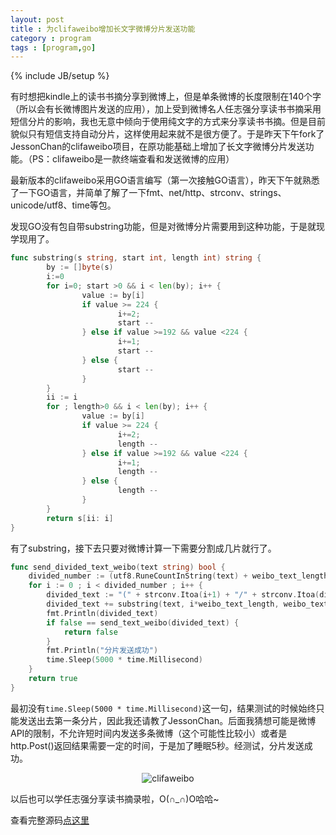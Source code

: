 ```yaml
---
layout: post
title : 为clifaweibo增加长文字微博分片发送功能
category : program
tags : [program,go]
---
```

{% include JB/setup %}

有时想把kindle上的读书书摘分享到微博上，但是单条微博的长度限制在140个字（所以会有长微博图片发送的应用），加上受到微博名人任志强分享读书书摘采用短信分片的影响，我也无意中倾向于使用纯文字的方式来分享读书书摘。但是目前貌似只有短信支持自动分片，这样使用起来就不是很方便了。于是昨天下午fork了JessonChan的clifaweibo项目，在原功能基础上增加了长文字微博分片发送功能。（PS：clifaweibo是一款终端查看和发送微博的应用）

最新版本的clifaweibo采用GO语言编写（第一次接触GO语言），昨天下午就熟悉了一下GO语言，并简单了解了一下fmt、net/http、strconv、strings、unicode/utf8、time等包。

发现GO没有包自带substring功能，但是对微博分片需要用到这种功能，于是就现学现用了。

```go
func substring(s string, start int, length int) string {
        by := []byte(s)
        i:=0
        for i=0; start >0 && i < len(by); i++ {
                value := by[i]
                if value >= 224 {
                        i+=2;
                        start --
                } else if value >=192 && value <224 {
                        i+=1;
                        start --
                } else {
                        start --
                }   
        }   
        ii := i 
        for ; length>0 && i < len(by); i++ {
                value := by[i]
                if value >= 224 {
                        i+=2;
                        length --
                } else if value >=192 && value <224 {
                        i+=1;
                        length --
                } else {
                        length --
                }   
        }   
        return s[ii: i]
}
```

有了substring，接下去只要对微博计算一下需要分割成几片就行了。

```go
func send_divided_text_weibo(text string) bool {
	divided_number := (utf8.RuneCountInString(text) + weibo_text_length - 1) / weibo_text_length
	for i := 0 ; i < divided_number ; i++ {
		divided_text := "(" + strconv.Itoa(i+1) + "/" + strconv.Itoa(divided_number) + ")"
		divided_text += substring(text, i*weibo_text_length, weibo_text_length)
		fmt.Println(divided_text)	
		if false == send_text_weibo(divided_text) {
			return false
		}	
		fmt.Println("分片发送成功")	
		time.Sleep(5000 * time.Millisecond)		
	}		
	return true
}
```

最初没有`time.Sleep(5000 * time.Millisecond)`这一句，结果测试的时候始终只能发送出去第一条分片，因此我还请教了JessonChan。后面我猜想可能是微博API的限制，不允许短时间内发送多条微博（这个可能性比较小）或者是http.Post()返回结果需要一定的时间，于是加了睡眠5秒。经测试，分片发送成功。

<center><img alt="clifaweibo" src="{{ ASSET_PATH }}hooligan/img/post/clifaweibo.PNG"/></center>


以后也可以学任志强分享读书摘录啦，O(∩_∩)O哈哈~

查看完整源码[点这里](https://github.com/diseng/clifaweibo/blob/master/main.go)

